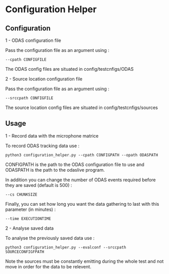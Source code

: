 # Configuration Helper

## Configuration

1 - ODAS configuration file

Pass the configuration file as an argument using :

    --cpath CONFIGFILE

The ODAS config files are situated in config/testcnfigs/ODAS

2 - Source location configuration file

Pass the configuration file as an argument using :

    --srccpath CONFIGFILE

The source location config files are situated in config/testcnfigs/sources

## Usage

1 - Record data with the microphone matrice

To record ODAS tracking data use :

    python3 configuration_helper.py --cpath CONFIGPATH --opath ODASPATH

CONFIGPATH is the path to the ODAS configuration file to use and ODASPATH is the path to the odaslive program.

In addition you can change the number of ODAS events required before they are saved (default is 500) :

    --cs CHUNKSIZE

Finally, you can set how long you want the data gathering to last with this parameter (in minutes) :

    --time EXECUTIONTIME

2 - Analyse saved data

To analyse the previously saved data use :

    python3 configuration_helper.py --evalconf --srccpath SOURCECONFIGFPATH

Note the sources must be constantly emitting during the whole test and not move in order for the data to be relevent.